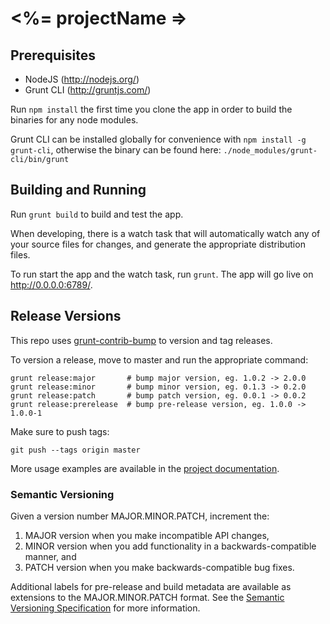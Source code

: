 # <%= projectName =>

## Prerequisites

* NodeJS (http://nodejs.org/)
* Grunt CLI (http://gruntjs.com/)

Run `npm install` the first time you clone the app in order to build the binaries for any node modules.

Grunt CLI can be installed globally for convenience with `npm install -g grunt-cli`, otherwise the binary can be found here: `./node_modules/grunt-cli/bin/grunt`

## Building and Running

Run `grunt build` to build and test the app.

When developing, there is a watch task that will automatically watch any of your source files for changes, and generate the appropriate distribution files.

To run start the app and the watch task, run `grunt`. The app will go live on http://0.0.0.0:6789/.

## Release Versions

This repo uses [grunt-contrib-bump](https://github.com/gruntjs/grunt-contrib-bump) to version and tag releases.

To version a release, move to master and run the appropriate command:

```
grunt release:major       # bump major version, eg. 1.0.2 -> 2.0.0
grunt release:minor       # bump minor version, eg. 0.1.3 -> 0.2.0
grunt release:patch       # bump patch version, eg. 0.0.1 -> 0.0.2
grunt release:prerelease  # bump pre-release version, eg. 1.0.0 -> 1.0.0-1
```

Make sure to push tags:

```
git push --tags origin master
```

More usage examples are available in the [project documentation](https://github.com/gruntjs/grunt-contrib-bump#usage-examples).

### Semantic Versioning

Given a version number MAJOR.MINOR.PATCH, increment the:

1. MAJOR version when you make incompatible API changes,
2. MINOR version when you add functionality in a backwards-compatible manner, and
3. PATCH version when you make backwards-compatible bug fixes.

Additional labels for pre-release and build metadata are available as extensions to the MAJOR.MINOR.PATCH format. See the [Semantic Versioning Specification](http://semver.org/) for more information.
